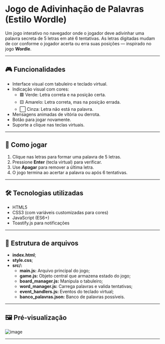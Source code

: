 # Jogo de Adivinhação de Palavras (Estilo Wordle)

Um jogo interativo no navegador onde o jogador deve adivinhar uma palavra secreta de 5 letras em até 6 tentativas. As letras digitadas mudam de cor conforme o jogador acerta ou erra suas posições — inspirado no jogo **Wordle**.

---

## 🎮 Funcionalidades

- Interface visual com tabuleiro e teclado virtual.
- Indicação visual com cores:
  - 🟩 Verde: Letra correta e na posição certa.
  - 🟨 Amarelo: Letra correta, mas na posição errada.
  - ⬜ Cinza: Letra não está na palavra.
- Mensagens animadas de vitória ou derrota.
- Botão para jogar novamente.
- Suporte a clique nas teclas virtuais.

---

## 🧠 Como jogar

1. Clique nas letras para formar uma palavra de 5 letras.
2. Pressione **Enter** (tecla virtual) para verificar.
3. Use **Apagar** para remover a última letra.
4. O jogo termina ao acertar a palavra ou após 6 tentativas.

---

## 🛠️ Tecnologias utilizadas

- HTML5
- CSS3 (com variáveis customizadas para cores)
- JavaScript (ES6+)
- Toastify.js para notificações

---

## 📁 Estrutura de arquivos

- **index.html**;
- **style.css**;
- **src/:**
  - **main.js:** Arquivo principal do jogo;
  - **game.js:** Objeto central que armazena estado do jogo;
  - **board_manager.js:** Manipula o tabuleiro;
  - **word_manager.js:** Carrega palavras e valida tentativas;
  - **event_handlers.js:** Eventos do teclado virtual;
  - **banco_palavras.json:** Banco de palavras possíveis.

---

## 🖼️ Pré-visualização

![image](https://github.com/user-attachments/assets/59dd422d-17c1-4cee-9f8f-39ad440602be)

---
